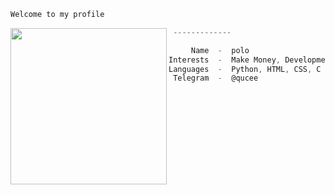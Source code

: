 ```bat
Welcome to my profile
```

<img align="left" src="https://cdn.discordapp.com/attachments/951925116227436624/951928844179345488/a_784207f09bfed6210be3fc12eb6c66d5.gif" width="250" /> 

```csharp
 -------------

     Name  -  polo
Interests  -  Make Money, Development, Finance
Languages  -  Python, HTML, CSS, C
 Telegram  -  @qucee
```
